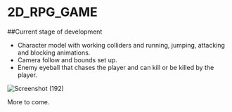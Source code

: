 # 2D_RPG_GAME

##Current stage of development

* Character model with working colliders and running, jumping, attacking and blocking animations.
* Camera follow and bounds set up.
* Enemy eyeball that chases the player and can kill or be killed by the player.

![Screenshot (192)](https://user-images.githubusercontent.com/54950149/94934736-6b010300-04cc-11eb-8075-82ac3b766ca2.png)


More to come.
